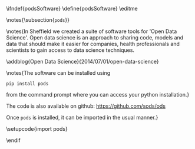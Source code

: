 \ifndef{podsSoftware}
\define{podsSoftware}
\editme

\notes{\subsection{```pods```}}


\notes{In Sheffield we created a suite of software tools
for 'Open Data Science'. Open data science is an approach to sharing code,
models and data that should make it easier for companies, health professionals
and scientists to gain access to data science techniques. 

\addblog{Open Data Science}{2014/07/01/open-data-science}

\notes{The software can be installed using

```
pip install pods
```

from the command prompt where you can access your python installation.}

The code is also available on github: <https://github.com/sods/ods>

Once ```pods``` is installed, it can be imported in the usual manner.}

\setupcode{import pods}

\endif
